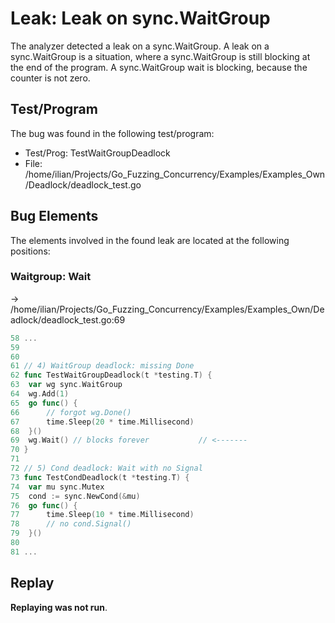 # Leak: Leak on sync.WaitGroup

The analyzer detected a leak on a sync.WaitGroup.
A leak on a sync.WaitGroup is a situation, where a sync.WaitGroup is still blocking at the end of the program.
A sync.WaitGroup wait is blocking, because the counter is not zero.

## Test/Program
The bug was found in the following test/program:

- Test/Prog: TestWaitGroupDeadlock
- File: /home/ilian/Projects/Go_Fuzzing_Concurrency/Examples/Examples_Own/Deadlock/deadlock_test.go

## Bug Elements
The elements involved in the found leak are located at the following positions:

###  Waitgroup: Wait
-> /home/ilian/Projects/Go_Fuzzing_Concurrency/Examples/Examples_Own/Deadlock/deadlock_test.go:69
```go
58 ...
59 
60 
61 // 4) WaitGroup deadlock: missing Done
62 func TestWaitGroupDeadlock(t *testing.T) {
63 	var wg sync.WaitGroup
64 	wg.Add(1)
65 	go func() {
66 		// forgot wg.Done()
67 		time.Sleep(20 * time.Millisecond)
68 	}()
69 	wg.Wait() // blocks forever           // <-------
70 }
71 
72 // 5) Cond deadlock: Wait with no Signal
73 func TestCondDeadlock(t *testing.T) {
74 	var mu sync.Mutex
75 	cond := sync.NewCond(&mu)
76 	go func() {
77 		time.Sleep(10 * time.Millisecond)
78 		// no cond.Signal()
79 	}()
80 
81 ...
```


## Replay
**Replaying was not run**.

